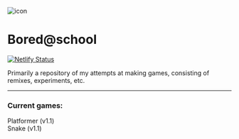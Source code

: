 ![icon](https://boredatschool.netlify.app/resources/icon_256.png)
# Bored@school
[![Netlify Status](https://api.netlify.com/api/v1/badges/de576de5-5f9a-4493-996e-3aa895dc4df8/deploy-status)](https://app.netlify.com/sites/boredatschool/deploys)

Primarily a repository of my attempts at making games, consisting of remixes, experiments, etc.
<hr>

### Current games:<br>
Platformer (v1.1)<br>
Snake (v1.1)
